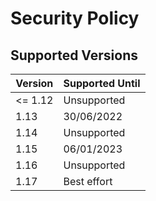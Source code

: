 # Security Policy

## Supported Versions

| Version | Supported Until |
| ------- | --------------- |
| <= 1.12 | Unsupported     |
| 1.13    | 30/06/2022      |
| 1.14    | Unsupported     |
| 1.15    | 06/01/2023      |
| 1.16    | Unsupported     |
| 1.17    | Best effort     |
